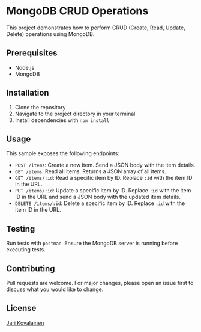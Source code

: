 # MongoDB CRUD Operations

This project demonstrates how to perform CRUD (Create, Read, Update, Delete) operations using MongoDB.

## Prerequisites

- Node.js
- MongoDB

## Installation

1. Clone the repository
2. Navigate to the project directory in your terminal
3. Install dependencies with `npm install`


## Usage

This sample exposes the following endpoints:

- `POST /items`: Create a new item. Send a JSON body with the item details.
- `GET /items`: Read all items. Returns a JSON array of all items.
- `GET /items/:id`: Read a specific item by ID. Replace `:id` with the item ID in the URL.
- `PUT /items/:id`: Update a specific item by ID. Replace `:id` with the item ID in the URL and send a JSON body with the updated item details.
- `DELETE /items/:id`: Delete a specific item by ID. Replace `:id` with the item ID in the URL.

## Testing

Run tests with `postman`. Ensure the MongoDB server is running before executing tests.

## Contributing

Pull requests are welcome. For major changes, please open an issue first to discuss what you would like to change.

## License

[Jari Kovalainen](mailto:jari.kovalainen@laurea.fi)